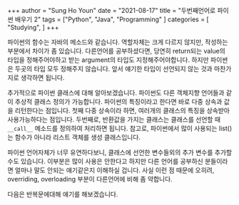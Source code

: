 +++
	author = "Sung Ho Youn"
	date = "2021-08-17"
	title = "두번째언어로 파이썬 배우기 2"
	tags = ["Python", "Java", "Programming" ]
	categories = [ "Studying", ]
+++

파이썬의 함수는 자바의 메소드와 같습니다. 역할자체는 크게 다르지 않지만, 작성하는 부분에서 차이가 좀 있습니다. 다른언어를 공부하셨다면, 당연히 return되는 value의 타입을 정해주어야하고 받는 argument의 타입도 지정해주어야합니다. 하지만 파이썬은 두곳의 타입 모두 정해주지 않습니다. 앞서 얘기한 타입이 선언되지 않는 것과 마찬가지로 생각하면 됩니다.

추가적으로 파이썬 클래스에 대해 알아보겠습니다. 파이썬도 다른 객체지향 언어들과 같이 추상적 클래스 정의가 가능합니다. 파이썬의 특징이라고 한다면 바로 다중 상속과 값을 리턴한다는 점입니다. 첫째 다중 상속이라 하면, 여러개의 클래스의 특징을 상속받아 사용가능하다는 점입니다. 두번째로, 반환값을 가지는 클래스는 클래스를 선언할 때 `__call__` 메소드를 정의하여 처리하면 됩니다. 참고로, 파이썬에서 많이 사용되는 list()는 함수가 아니라 리스트 객체를 생성 클래스입니다.

파이썬 언어자체가 너무 유연하다보니, 클래스에 선언한 변수들외의 추가 변수를 추가할 수도 있습니다. 이부분은 많이 사용은 안한다고 하지만 다른 언어를 공부하신 분들이라면 얼마나 말도 안되는 얘기같은지 이해하실 겁니다. 사실 이런 점 때문에 오히려, overriding, overloading 부분이 다른언어에 비해 좀 약합니다.

다음은 반복문에대해 얘기를 해보겠습니다.

